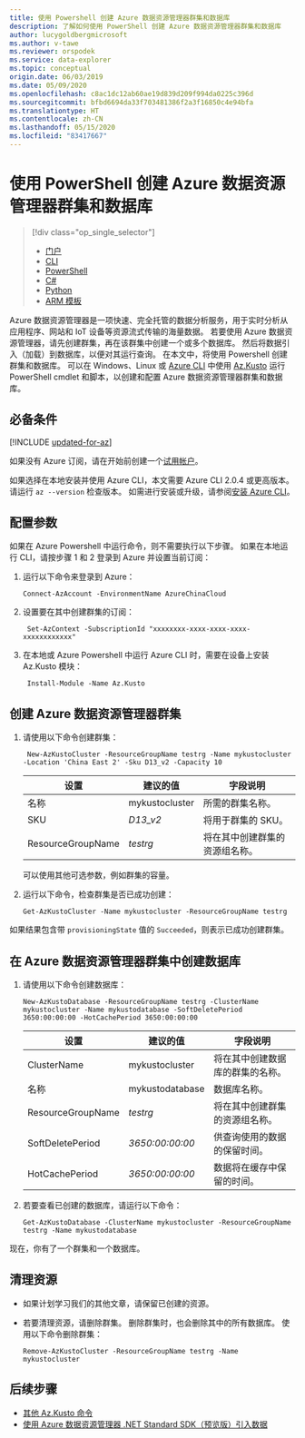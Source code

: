 ```yaml
---
title: 使用 Powershell 创建 Azure 数据资源管理器群集和数据库
description: 了解如何使用 PowerShell 创建 Azure 数据资源管理器群集和数据库
author: lucygoldbergmicrosoft
ms.author: v-tawe
ms.reviewer: orspodek
ms.service: data-explorer
ms.topic: conceptual
origin.date: 06/03/2019
ms.date: 05/09/2020
ms.openlocfilehash: c8ac1dc12ab60ae19d839d209f994da0225c396d
ms.sourcegitcommit: bfbd6694da33f703481386f2a3f16850c4e94bfa
ms.translationtype: HT
ms.contentlocale: zh-CN
ms.lasthandoff: 05/15/2020
ms.locfileid: "83417667"
---
```

# <a name="create-an-azure-data-explorer-cluster-and-database-by-using-powershell"></a>使用 PowerShell 创建 Azure 数据资源管理器群集和数据库

> [!div class="op_single_selector"]
> * [门户](create-cluster-database-portal.md)
> * [CLI](create-cluster-database-cli.md)
> * [PowerShell](create-cluster-database-powershell.md)
> * [C#](create-cluster-database-csharp.md)
> * [Python](create-cluster-database-python.md)
> * [ARM 模板](create-cluster-database-resource-manager.md)  

Azure 数据资源管理器是一项快速、完全托管的数据分析服务，用于实时分析从应用程序、网站和 IoT 设备等资源流式传输的海量数据。 若要使用 Azure 数据资源管理器，请先创建群集，再在该群集中创建一个或多个数据库。 然后将数据引入（加载）到数据库，以便对其运行查询。 在本文中，将使用 Powershell 创建群集和数据库。 可以在 Windows、Linux 或 [Azure CLI](https://docs.azure.cn/cli/?view=azure-cli-latest) 中使用 [Az.Kusto](https://docs.microsoft.com/powershell/module/az.kusto/?view=azps-1.4.0#kusto) 运行 PowerShell cmdlet 和脚本，以创建和配置 Azure 数据资源管理器群集和数据库。

## <a name="prerequisites"></a>必备条件

[!INCLUDE [updated-for-az](includes/updated-for-az.md)]

如果没有 Azure 订阅，请在开始前创建一个[试用帐户](https://www.azure.cn/pricing/1rmb-trial)。

<!-- [!INCLUDE [cloud-shell-try-it.md](includes/cloud-shell-try-it.md)] -->

如果选择在本地安装并使用 Azure CLI，本文需要 Azure CLI 2.0.4 或更高版本。 请运行 `az --version` 检查版本。 如需进行安装或升级，请参阅[安装 Azure CLI](/cli/install-azure-cli)。

## <a name="configure-parameters"></a>配置参数

如果在 Azure Powershell 中运行命令，则不需要执行以下步骤。 如果在本地运行 CLI，请按步骤 1 和 2 登录到 Azure 并设置当前订阅：

1. 运行以下命令来登录到 Azure：

    ```azurepowershell
    Connect-AzAccount -EnvironmentName AzureChinaCloud
    ```

1. 设置要在其中创建群集的订阅：

    ```azurepowershell
     Set-AzContext -SubscriptionId "xxxxxxxx-xxxx-xxxx-xxxx-xxxxxxxxxxxx"
    ```
1. 在本地或 Azure Powershell 中运行 Azure CLI 时，需要在设备上安装 Az.Kusto 模块：

    ```azurepowershell
     Install-Module -Name Az.Kusto
    ```

## <a name="create-the-azure-data-explorer-cluster"></a>创建 Azure 数据资源管理器群集

1. 请使用以下命令创建群集：

    ```azurepowershell
     New-AzKustoCluster -ResourceGroupName testrg -Name mykustocluster -Location 'China East 2' -Sku D13_v2 -Capacity 10
    ```

   |**设置** | **建议的值** | **字段说明**|
   |---|---|---|
   | 名称 | mykustocluster  | 所需的群集名称。|
   | SKU | *D13_v2* | 将用于群集的 SKU。 |
   | ResourceGroupName | *testrg* | 将在其中创建群集的资源组名称。 |

    可以使用其他可选参数，例如群集的容量。

1. 运行以下命令，检查群集是否已成功创建：

    ```azurepowershell
    Get-AzKustoCluster -Name mykustocluster -ResourceGroupName testrg
    ```

如果结果包含带 `provisioningState` 值的 `Succeeded`，则表示已成功创建群集。

## <a name="create-the-database-in-the-azure-data-explorer-cluster"></a>在 Azure 数据资源管理器群集中创建数据库

1. 请使用以下命令创建数据库：

    ```azurepowershell
    New-AzKustoDatabase -ResourceGroupName testrg -ClusterName mykustocluster -Name mykustodatabase -SoftDeletePeriod 3650:00:00:00 -HotCachePeriod 3650:00:00:00
    ```

   |**设置** | **建议的值** | **字段说明**|
   |---|---|---|
   | ClusterName | mykustocluster  | 将在其中创建数据库的群集的名称。|
   | 名称 | mykustodatabase  | 数据库名称。|
   | ResourceGroupName | *testrg* | 将在其中创建群集的资源组名称。 |
   | SoftDeletePeriod | *3650:00:00:00* | 供查询使用的数据的保留时间。 |
   | HotCachePeriod | *3650:00:00:00* | 数据将在缓存中保留的时间。 |

1. 若要查看已创建的数据库，请运行以下命令：

    ```azurepowershell
    Get-AzKustoDatabase -ClusterName mykustocluster -ResourceGroupName testrg -Name mykustodatabase
    ```

现在，你有了一个群集和一个数据库。

## <a name="clean-up-resources"></a>清理资源

* 如果计划学习我们的其他文章，请保留已创建的资源。
* 若要清理资源，请删除群集。 删除群集时，也会删除其中的所有数据库。 使用以下命令删除群集：

    ```azurepowershell
    Remove-AzKustoCluster -ResourceGroupName testrg -Name mykustocluster
    ```

## <a name="next-steps"></a>后续步骤

* [其他 Az.Kusto 命令](https://docs.microsoft.com/powershell/module/az.kusto/?view=azps-1.7.0#kusto)
* [使用 Azure 数据资源管理器 .NET Standard SDK（预览版）引入数据](net-standard-ingest-data.md)
